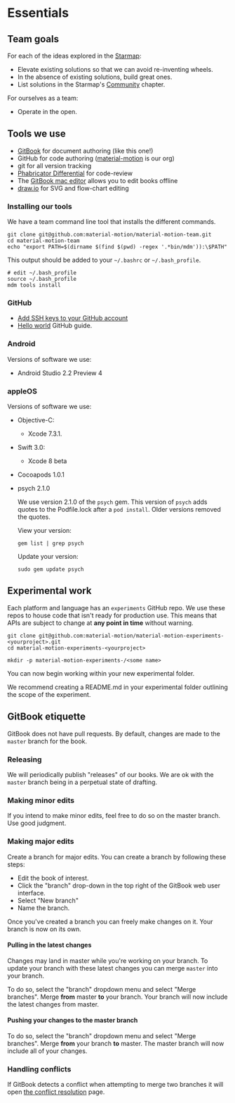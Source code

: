 
# Essentials

## Team goals

For each of the ideas explored in the [Starmap](https://material-motion.gitbooks.io/material-motion-starmap/content/):

- Elevate existing solutions so that we can avoid re-inventing wheels.
- In the absence of existing solutions, build great ones.
- List solutions in the Starmap's [Community](https://material-motion.gitbooks.io/material-motion-starmap/content/community/) chapter.

For ourselves as a team:

- Operate in the open.

## Tools we use

- [GitBook](https://www.gitbook.com/) for document authoring (like this one!)
- GitHub for code authoring ([material-motion](https://github.com/material-motion) is our org)
- git for all version tracking
- [Phabricator Differential](https://www.phacility.com/phabricator/differential/) for code-review
- The [GitBook mac editor](https://www.gitbook.com/editor/osx) allows you to edit books offline
- [draw.io](https://www.draw.io) for SVG and flow-chart editing

### Installing our tools

We have a team command line tool that installs the different commands.

    git clone git@github.com:material-motion/material-motion-team.git
    cd material-motion-team
    echo "export PATH=$(dirname $(find $(pwd) -regex '.*bin/mdm')):\$PATH"
    
This output should be added to your `~/.bashrc` or `~/.bash_profile`.
    
    # edit ~/.bash_profile
    source ~/.bash_profile
    mdm tools install

### GitHub

- [Add SSH keys to your GitHub account](https://help.github.com/articles/adding-a-new-ssh-key-to-your-github-account/)
- [Hello world](https://guides.github.com/activities/hello-world/) GitHub guide.

### Android

Versions of software we use:

- Android Studio 2.2 Preview 4

### appleOS

Versions of software we use:

- Objective-C: 
  - Xcode 7.3.1.
- Swift 3.0: 
  - Xcode 8 beta
- Cocoapods 1.0.1
- psych 2.1.0

  We use version 2.1.0 of the `psych` gem. This version of `psych` adds quotes to the Podfile.lock after a `pod install`. Older versions removed the quotes.

  View your version:

      gem list | grep psych

  Update your version:

      sudo gem update psych

## Experimental work

Each platform and language has an `experiments` GitHub repo. We use these repos to house code that isn't ready for production use. This means that APIs are subject to change at **any point in time** without warning.

    git clone git@github.com:material-motion/material-motion-experiments-<yourproject>.git
    cd material-motion-experiments-<yourproject>
    
    mkdir -p material-motion-experiments-/<some name>

You can now begin working within your new experimental folder.

We recommend creating a README.md in your experimental folder outlining the scope of the experiment.

## GitBook etiquette

GitBook does not have pull requests. By default, changes are made to the `master` branch for the book.

### Releasing

We will periodically publish "releases" of our books. We are ok with the `master` branch being in a perpetual state of drafting.

### Making minor edits

If you intend to make minor edits, feel free to do so on the master branch. Use good judgment.

### Making major edits

Create a branch for major edits. You can create a branch by following these steps:

- Edit the book of interest.
- Click the "branch" drop-down in the top right of the GitBook web user interface.
- Select "New branch"
- Name the branch.

Once you've created a branch you can freely make changes on it. Your branch is now on its own.

#### Pulling in the latest changes

Changes may land in master while you're working on your branch. To update your branch with these latest changes you can merge `master` into your branch.

To do so, select the "branch" dropdown menu and select "Merge branches". Merge **from** master **to** your branch. Your branch will now include the latest changes from master.

#### Pushing your changes to the master branch

To do so, select the "branch" dropdown menu and select "Merge branches". Merge **from** your branch **to** master. The master branch will now include all of your changes.

### Handling conflicts

If GitBook detects a conflict when attempting to merge two branches it will open [the conflict resolution](https://www.gitbook.com/blog/features/merge-conflicts) page.
